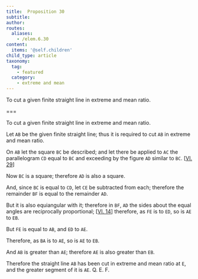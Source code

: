 ```yaml
---
title:  Proposition 30
subtitle:
author:
routes:
  aliases:
    - /elem.6.30
content:
  items: '@self.children'
child_type: article
taxonomy:
  tag:
    - featured
  category:
    - extreme and mean
---
```


To cut a given finite straight line in extreme and mean ratio.

===

To cut a given finite straight line in extreme and mean ratio.

Let `AB` be the given finite straight line; <span class="center">thus it is required to cut `AB` in extreme and mean ratio.</span>

On `AB` let the square `BC` be described; and let there be applied to `AC` the parallelogram `CD` equal to `BC` and exceeding by the figure `AD` similar to `BC`. [<a href="/elem.6.29">VI. 29</a>]

Now `BC` is a square; <span class="center">therefore `AD` is also a square.</span>

And, since `BC` is equal to `CD`, let `CE` be subtracted from each; <span class="center">therefore the remainder `BF` is equal to the remainder `AD`.</span>
<pb n="268"/>

But it is also equiangular with it; therefore in `BF`, `AD` the sides about the equal angles are reciprocally proportional; [<a href="/elem.6.14">VI. 14</a>] <span class="center">therefore, as `FE` is to `ED`, so is `AE` to `EB`.</span>

But `FE` is equal to `AB`, and `ED` to `AE`.

Therefore, as `BA` is to `AE`, so is `AE` to `EB`.

And `AB` is greater than `AE`; <span class="center">therefore `AE` is also greater than `EB`.</span>

Therefore the straight line `AB` has been cut in extreme and mean ratio at `E`, and the greater segment of it is `AE`. Q. E. F.

